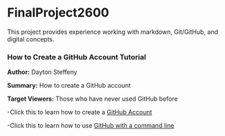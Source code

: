# FinalProject2600
This project provides experience working with markdown, Git/GitHub, and digital concepts.

### How to Create a GitHub Account Tutorial

**Author:** Dayton Steffeny

**Summary:** How to create a GitHub account

**Target Viewers:** Those who have never used GitHub before



-Click this to learn how to create a [GitHub Account](https://github.com/DaytonSteffeny/FinalProject2600/blob/master/GitHubTutorial.md)

-Click this to learn how to use [GitHub with a command line](https://github.com/DaytonSteffeny/FinalProject2600/blob/master/GitHubUsingCmdLine.md)

